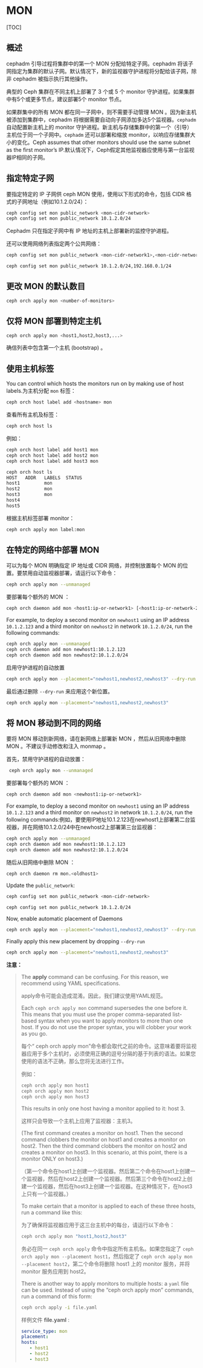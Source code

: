 # MON

[TOC]

## 概述

cephadm 引导过程将集群中的第一个 MON 分配给特定子网。cephadm 将该子网指定为集群的默认子网。默认情况下，新的监视器守护进程将分配给该子网，除非 cephadm 被指示执行其他操作。

典型的 Ceph 集群在不同主机上部署了 3 个或 5 个 monitor 守护进程。如果集群中有5个或更多节点，建议部署5个 monitor 节点。

如果群集中的所有 MON 都在同一子网中，则不需要手动管理 MON 。因为新主机被添加到集群中，cephadm 将根据需要自动向子网添加多达5个监视器。`cephadm` 自动配置新主机上的 monitor 守护进程。新主机与存储集群中的第一个（引导）主机位于同一个子网中。`cephadm` 还可以部署和缩放 monitor，以响应存储集群大小的变化。Ceph assumes that other monitors should use the same subnet as the first monitor’s IP.默认情况下，Ceph假定其他监视器应使用与第一台监视器IP相同的子网。

##  指定特定子网

要指定特定的 IP 子网供 ceph MON 使用，使用以下形式的命令，包括 CIDR 格式的子网地址（例如10.1.2.0/24）：

```bash
ceph config set mon public_network <mon-cidr-network>
ceph config set mon public_network 10.1.2.0/24
```

Cephadm 只在指定子网中有 IP 地址的主机上部署新的监控守护进程。

还可以使用网络列表指定两个公共网络：

 ```bash
 ceph config set mon public_network <mon-cidr-network1>,<mon-cidr-network2>
 
 ceph config set mon public_network 10.1.2.0/24,192.168.0.1/24
 ```

## 更改 MON 的默认数目

```bash
ceph orch apply mon <number-of-monitors>
```

## 仅将 MON 部署到特定主机

```bash
ceph orch apply mon <host1,host2,host3,...>
```

确信列表中包含第一个主机 (bootstrap) 。

## 使用主机标签

You can control which hosts the monitors run on by making use of host labels.为主机分配 `mon` 标签：

```bash
ceph orch host label add <hostname> mon
```

查看所有主机及标签：

```bash
ceph orch host ls
```
例如：
```bash
ceph orch host label add host1 mon
ceph orch host label add host2 mon
ceph orch host label add host3 mon

ceph orch host ls
HOST   ADDR   LABELS  STATUS
host1         mon
host2         mon
host3         mon
host4
host5
```

根据主机标签部署 monitor：

```bash
ceph orch apply mon label:mon
```

## 在特定的网络中部署 MON

可以为每个 MON 明确指定 IP 地址或 CIDR 网络，并控制放置每个 MON 的位置。要禁用自动监视器部署，请运行以下命令：

```bash
ceph orch apply mon --unmanaged
```
要部署每个额外的 MON ：

```bash
ceph orch daemon add mon <host1:ip-or-network1> [<host1:ip-or-network-2>...]
```
For example, to deploy a second monitor on `newhost1` using an IP address `10.1.2.123` and a third monitor on `newhost2` in network `10.1.2.0/24`, run the following commands:

```bash
ceph orch apply mon --unmanaged
ceph orch daemon add mon newhost1:10.1.2.123
ceph orch daemon add mon newhost2:10.1.2.0/24
```
启用守护进程的自动放置

```bash
ceph orch apply mon --placement="newhost1,newhost2,newhost3" --dry-run
```

最后通过删除 `--dry-run` 来应用这个新位置。

```bash
ceph orch apply mon --placement="newhost1,newhost2,newhost3"
```

## 将 MON 移动到不同的网络

要将 MON 移动到新网络，请在新网络上部署新 MON ，然后从旧网络中删除 MON 。不建议手动修改和注入 monmap 。

首先，禁用守护进程的自动放置：

```bash
 ceph orch apply mon --unmanaged
```

要部署每个额外的 MON ：

 ```bash
 ceph orch daemon add mon <newhost1:ip-or-network1>
 ```

For example, to deploy a second monitor on `newhost1` using an IP address `10.1.2.123` and a third monitor on `newhost2` in network `10.1.2.0/24`, run the following commands:例如，要使用IP地址10.1.2.123在newhost1上部署第二台监视器，并在网络10.1.2.0/24中在newhost2上部署第三台监视器：

 ```bash
 ceph orch apply mon --unmanaged
 ceph orch daemon add mon newhost1:10.1.2.123
 ceph orch daemon add mon newhost2:10.1.2.0/24
 ```

随后从旧网络中删除 MON ：

 ```bash
 ceph orch daemon rm mon.<oldhost1>
 ```

 Update the `public_network`:

 ```bash
 ceph config set mon public_network <mon-cidr-network>
 
 ceph config set mon public_network 10.1.2.0/24
 ```

 Now, enable automatic placement of Daemons

 ```bash
 ceph orch apply mon --placement="newhost1,newhost2,newhost3" --dry-run
 ```

 Finally apply this new placement by dropping `--dry-run`

 ```bash
 ceph orch apply mon --placement="newhost1,newhost2,newhost3"
 ```

**注意：**

> The **apply** command can be confusing. For this reason, we recommend using YAML specifications.
>
> apply命令可能会造成混淆。因此，我们建议使用YAML规范。 
>
> Each `ceph orch apply mon` command supersedes the one before it. This means that you must use the proper comma-separated list-based syntax when you want to apply monitors to more than one host. If you do not use the proper syntax, you will clobber your work as you go.
>
> 每个“ ceph orch apply mon”命令都会取代之前的命令。这意味着要将监视器应用于多个主机时，必须使用正确的逗号分隔的基于列表的语法。如果您使用的语法不正确，那么您将无法进行工作。 
>
> 例如：
>
> ```bash
> ceph orch apply mon host1
> ceph orch apply mon host2
> ceph orch apply mon host3
> ```
>
> This results in only one host having a monitor applied to it: host 3.
>
> 这样只会导致一个主机上应用了监视器：主机3。 
>
> (The first command creates a monitor on host1. Then the second command clobbers the monitor on host1 and creates a monitor on host2. Then the third command clobbers the monitor on host2 and creates a monitor on host3. In this scenario, at this point, there is a monitor ONLY on host3.)
>
> （第一个命令在host1上创建一个监视器。然后第二个命令在host1上创建一个监视器，然后在host2上创建一个监视器。然后第三个命令在host2上创建一个监视器，然后在host3上创建一个监视器。在这种情况下，在host3上只有一个监视器。） 
>
> To make certain that a monitor is applied to each of these three hosts, run a command like this:
>
> 为了确保将监视器应用于这三台主机中的每台，请运行以下命令： 
>
> ```bash
> ceph orch apply mon "host1,host2,host3"
> ```
>
> 务必在同一 `ceph orch apply` 命令中指定所有主机名。如果您指定了 `ceph orch apply mon --placement host1`，然后指定了 `ceph orch apply mon --placement host2`，第二个命令将删除 host1 上的 monitor 服务，并将 monitor 服务应用到 host2。 
>
> There is another way to apply monitors to multiple hosts: a `yaml` file can be used. Instead of using the “ceph orch apply mon” commands, run a command of this form:
>
> ```bash
> ceph orch apply -i file.yaml
> ```
>
> 样例文件 **file.yaml** :
>
> ```yaml
> service_type: mon
> placement:
> hosts:
>    - host1
>    - host2
>    - host3
> ```


